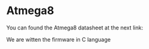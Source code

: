 Atmega8
=======

You can found the Atmega8 datasheet at the next link:



We are witten the firmware in C language




